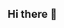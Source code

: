 ## Hi there 👋

<!--
**Stevo2149/Stevo2149** is a ✨ _special_ ✨ repository because its `README.md` (this file) appears on your GitHub profile.

Here are some ideas to get you started:

- 🔭 I’m currently working on a GenAI app to summarize text entered into the app and then summarized and finally the summariaztion is read to the user.
- 🌱 I’m currently learning how to create GenAI applications.

-->

